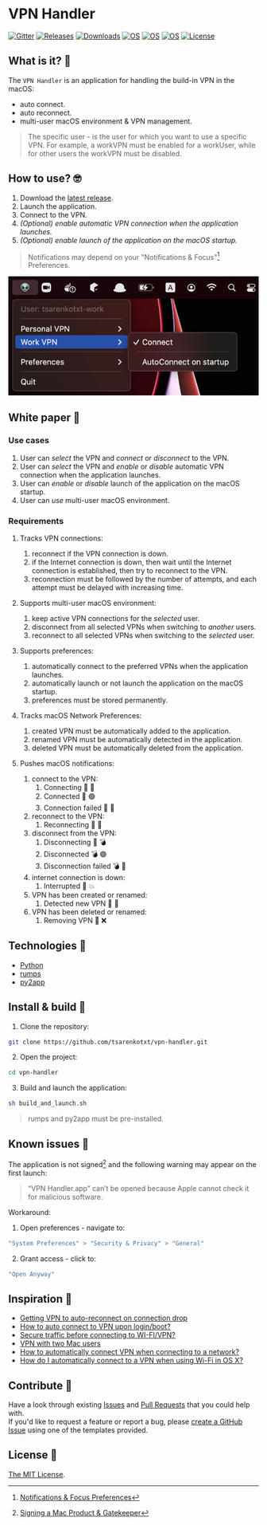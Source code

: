 # VPN Handler

[![Gitter](https://img.shields.io/badge/chat-on%20Gitter-blue)](https://gitter.im/vpn-handler/vpn-handler)
[![Releases](https://img.shields.io/github/v/release/tsarenkotxt/vpn-handler)](https://github.com/tsarenkotxt/vpn-handler/releases)
[![Downloads](https://img.shields.io/github/downloads/tsarenkotxt/vpn-handler/total?color=blue)](https://github.com/tsarenkotxt/vpn-handler/releases)
[![OS](https://img.shields.io/badge/os-macOS-blue)](https://en.wikipedia.org/wiki/MacOS)
[![OS](https://img.shields.io/badge/arch-Intel-blue)](https://en.wikipedia.org/wiki/Apple%E2%80%93Intel_architecture)
[![OS](https://img.shields.io/badge/arch-ARM-blue)](https://en.wikipedia.org/wiki/Apple_M1)
[![License](https://img.shields.io/badge/license-MIT-blue)](https://github.com/tsarenkotxt/vpn-handler/blob/main/LICENSE)

## What is it? 🤔

The `VPN Handler` is an application for handling the build-in VPN in the macOS:
   - auto connect.    
   - auto reconnect.
   - multi-user macOS environment & VPN management.

>The specific user - is the user for which you want to use a specific VPN. 
> For example, a workVPN must be enabled for a workUser, while for other users the workVPN must be disabled.

## How to use? 🤓

1. Download the [latest release](https://github.com/tsarenkotxt/vpn-handler/releases).
2. Launch the application.
3. Connect to the VPN.
4. _(Optional) enable automatic VPN connection when the application launches._
5. _(Optional) enable launch of the application on the macOS startup._

> Notifications may depend on your "Notifications & Focus"[^1] Preferences.

[^1]: [Notifications & Focus Preferences](https://support.apple.com/en-gb/guide/mac-help/mh40583/mac)

![your-pic-caption-name](readme/screenshot.png)

## White paper 📃

### Use cases

1. User can _select_ the VPN and _connect_ or _disconnect_ to the VPN.
2. User can _select_ the VPN and _enable_ or _disable_ automatic VPN connection when the application launches.
3. User can _enable_ or _disable_ launch of the application on the macOS startup.
3. User can _use_ multi-user macOS environment.

### Requirements

1. Tracks VPN connections:
    1. reconnect if the VPN connection is down.
    2. if the Internet connection is down, then wait until the Internet connection is established, then try to reconnect to the VPN.
    3. reconnection must be followed by the number of attempts, and each attempt must be delayed with increasing time.


2. Supports multi-user macOS environment:
    1. keep active VPN connections for the _selected_ user.
    2. disconnect from all selected VPNs when switching to _another_ users.
    3. reconnect to all selected VPNs when switching to the _selected_ user.


3. Supports preferences:
    1. automatically connect to the preferred VPNs when the application launches.
    2. automatically launch or not launch the application on the macOS startup.
    3. preferences must be stored permanently.


4. Tracks macOS Network Preferences:
    1. created VPN must be automatically added to the application.
    2. renamed VPN must be automatically detected in the application.
    3. deleted VPN must be automatically deleted from the application.


5. Pushes macOS notifications:
    1. connect to the VPN:
        1. Connecting  🐾 🚀
        2. Connected  🚀 🟢
        3. Connection failed  🚀 🔴
    2. reconnect to the VPN:
        1. Reconnecting  🐾 🎲
    3. disconnect from the VPN:
        1. Disconnecting  🐾 💣
        2. Disconnected  💣 🟢
        3. Disconnection failed  💣 🔴
    4. internet connection is down:
        1. Interrupted  🐾 💥
    5. VPN has been created or renamed:
        1. Detected new VPN  🐾 👀
    6. VPN has been deleted or renamed:
        1. Removing VPN 🐾 ❌

## Technologies 💾

- [Python](https://www.python.org/)
- [rumps](https://rumps.readthedocs.io/en/latest/)
- [py2app](https://py2app.readthedocs.io/en/latest/)

## Install & build 👾

1. Clone the repository:

```bash
git clone https://github.com/tsarenkotxt/vpn-handler.git
```

2. Open the project:

```bash
cd vpn-handler
```

3. Build and launch the application:
```bash
sh build_and_launch.sh
```

> rumps and py2app must be pre-installed.

## Known issues 🧐

The application is not signed[^2] and the following warning may appear on the first launch:

> “VPN Handler.app” can’t be opened because Apple cannot check it for malicious software.

[^2]: [Signing a Mac Product & Gatekeeper](https://developer.apple.com/developer-id/)

Workaround:

1. Open preferences - navigate to:  
```bash
"System Preferences" > "Security & Privacy" > "General"
```

2. Grant access - click to:
```bash
"Open Anyway" 
```

## Inspiration 🤠

- [Getting VPN to auto-reconnect on connection drop](https://apple.stackexchange.com/questions/42610/getting-vpn-to-auto-reconnect-on-connection-drop)
- [How to auto connect to VPN upon login/boot?](https://apple.stackexchange.com/questions/32392/how-to-auto-connect-to-vpn-upon-login-boot)
- [Secure traffic before connecting to WI-FI/VPN?](https://apple.stackexchange.com/questions/313308/secure-traffic-before-connecting-to-wifi-vpn)
- [VPN with two Mac users](https://apple.stackexchange.com/questions/130070/vpn-with-two-mac-users)
- [How to automatically connect VPN when connecting to a network?](https://apple.stackexchange.com/questions/199528/how-to-automatically-connect-vpn-when-connecting-to-a-network)
- [How do I automatically connect to a VPN when using Wi-Fi in OS X?](https://apple.stackexchange.com/questions/66302/how-do-i-automatically-connect-to-a-vpn-when-using-wi-fi-in-os-x)

## Contribute 🤩

Have a look through existing [Issues](https://github.com/tsarenkotxt/vpn-handler/issues)
and [Pull Requests](https://github.com/tsarenkotxt/vpn-handler/pulls) that you could help with.  
If you'd like to request a feature or report a bug,
please [create a GitHub Issue](https://github.com/tsarenkotxt/vpn-handler/issues/new/choose) using one of the templates provided.

## License 📜

[The MIT License](https://github.com/tsarenkotxt/vpn-handler/blob/main/LICENSE).

